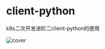# client-python
k8s二次开发进阶二client-python的使用

![cover](https://user-images.githubusercontent.com/94602819/155667662-b8e335fc-878e-47c8-9ba8-ab4502d2b91b.png)

